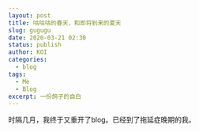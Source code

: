 ```yaml
---
layout: post
title: 咕咕咕的春天，和即将到来的夏天
slug: gugugu
date: 2020-03-21 02:30
status: publish
author: KOI
categories: 
  - blog
tags:
  - Me
  - Blog
excerpt: 一份鸽子的自白
---
```


 时隔几月，我终于又重开了blog。已经到了拖延症晚期的我。
